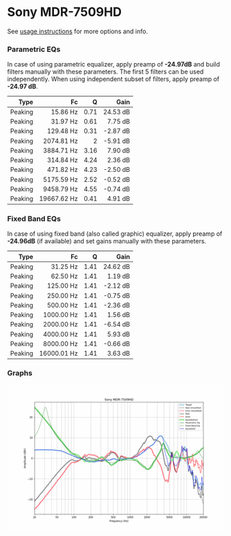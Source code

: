 # Sony MDR-7509HD
See [usage instructions](https://github.com/jaakkopasanen/AutoEq#usage) for more options and info.

### Parametric EQs
In case of using parametric equalizer, apply preamp of **-24.97dB** and build filters manually
with these parameters. The first 5 filters can be used independently.
When using independent subset of filters, apply preamp of **-24.97 dB**.

| Type    | Fc          |    Q | Gain     |
|--------:|------------:|-----:|---------:|
| Peaking | 15.86 Hz    | 0.71 | 24.53 dB |
| Peaking | 31.97 Hz    | 0.61 | 7.75 dB  |
| Peaking | 129.48 Hz   | 0.31 | -2.87 dB |
| Peaking | 2074.81 Hz  | 2    | -5.91 dB |
| Peaking | 3884.71 Hz  | 3.16 | 7.90 dB  |
| Peaking | 314.84 Hz   | 4.24 | 2.36 dB  |
| Peaking | 471.82 Hz   | 4.23 | -2.50 dB |
| Peaking | 5175.59 Hz  | 2.52 | -0.52 dB |
| Peaking | 9458.79 Hz  | 4.55 | -0.74 dB |
| Peaking | 19667.62 Hz | 0.41 | 4.91 dB  |

### Fixed Band EQs
In case of using fixed band (also called graphic) equalizer, apply preamp of **-24.96dB**
(if available) and set gains manually with these parameters.

| Type    | Fc          |    Q | Gain     |
|--------:|------------:|-----:|---------:|
| Peaking | 31.25 Hz    | 1.41 | 24.62 dB |
| Peaking | 62.50 Hz    | 1.41 | 1.19 dB  |
| Peaking | 125.00 Hz   | 1.41 | -2.12 dB |
| Peaking | 250.00 Hz   | 1.41 | -0.75 dB |
| Peaking | 500.00 Hz   | 1.41 | -2.36 dB |
| Peaking | 1000.00 Hz  | 1.41 | 1.56 dB  |
| Peaking | 2000.00 Hz  | 1.41 | -6.54 dB |
| Peaking | 4000.00 Hz  | 1.41 | 5.93 dB  |
| Peaking | 8000.00 Hz  | 1.41 | -0.66 dB |
| Peaking | 16000.01 Hz | 1.41 | 3.63 dB  |

### Graphs
![](./Sony%20MDR-7509HD.png)